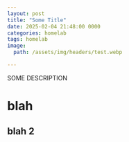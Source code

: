 ```yaml
---
layout: post
title: "Some Title"
date: 2025-02-04 21:48:00 0000
categories: homelab
tags: homelab
image:
  path: /assets/img/headers/test.webp

---
```


SOME DESCRIPTION

# blah
## blah 2